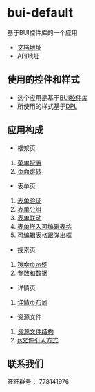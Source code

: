 bui-default
===========

基于BUI控件库的一个应用
- [文档地址](https://gauseen.github.io/handbook-bui) 
- [API地址](https://gauseen.github.io/handbook-bui-api) 

## 使用的控件和样式

- 这个应用是基于[BUI控件库](https://github.com/dxq613/bui)
- 所使用的样式基于[DPL](http://www.builive.com/base/index.php)

## 应用构成

- 框架页
 1. [菜单配置](http://www.builive.com/apps/default/main.php#menu/main-menu)
 2. [页面跳转](http://www.builive.com/apps/default/main.php#menu/quick)

- 表单页
 1. [表单验证](http://www.builive.com/apps/default/main.php#form/valid)
 2. [表单分组](http://www.builive.com/apps/default/main.php#form/group)
 3. [表单联动](http://www.builive.com/apps/default/main.php#form/depends)
 4. [表单嵌入可编辑表格](http://www.builive.com/apps/default/main.php#form/form-grid)
 5. [可编辑表格跟弹出框](http://www.builive.com/apps/default/main.php#form/form-dialog-grid)

- 搜索页
 1. [搜索页示例](http://www.builive.com/apps/default/main.php#search/example)
 2. [参数和数据](http://www.builive.com/apps/default/main.php#search/config)

- 详情页
 1. [详情页布局](http://www.builive.com/apps/default/main.php#detail/example)

- 资源文件
 1. [资源文件结构](http://www.builive.com/apps/default/main.php#menu/resource)
 2. [js文件引入方式](http://www.builive.com/apps/default/main.php#menu/loader)

## 联系我们

旺旺群号： 778141976



